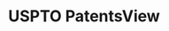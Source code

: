 ---
layout: default
bigquery: https://console.cloud.google.com/bigquery?p=patents-public-data&d=patentsview&page=dataset
citation: Attribution should be given to PatentsView for use, distribution, or derivative
  works.
code: https://github.com/CSSIP-AIR/PatentsView-Code-Snippets/
contributors: USPTO
cost: None
description: 'PatentsView includes US patent data including raw data (summaries, applications,
  pregrant applications), disambugations of inventors and assignees, and inventor
  gender estimates.  Also foreign priority data, # of figures and sheets, and government
  interest statements.'
documentation: https://patentsview.org/query/builder-faqs
last_edit: Mon, 04 Apr 2022 19:02:57 GMT
location: https://patentsview.org/
maintained_by: USPTO
record_creation_timestamp: 12/2/2020 17:20:46
schema_fields: '[''role'', ''field_title'', ''state'', ''state_fips'', ''subcategory_id'',
  ''level_one'', ''reldocno'', ''country_transformed'', ''disamb_assignee_id_20190820'',
  ''disclaimer_date'', ''term_extension'', ''withdrawn'', ''subsection_id'', ''group_id'',
  ''sequence'', ''date'', ''section_id'', ''location_id'', ''disamb_inventor_id_20200630'',
  ''rule_47'', ''attribution_status'', ''doctype'', ''classification_level'', ''section'',
  ''subgroup'', ''contract_award_number'', ''_371_date'', ''country'', ''ipc_version_indicator'',
  ''patent_id'', ''rel_id'', ''filename'', ''name'', ''symbol_position'', ''abstract'',
  ''disamb_inventor_id_20200929'', ''disamb_assignee_id_20191008'', ''f102_date'',
  ''disamb_assignee_id_20181127'', ''disamb_inventor_id_20190312'', ''rawinventor_id'',
  ''lapse_of_patent'', ''fname'', ''disamb_inventor_id_20171226'', ''name_last'',
  ''designation'', ''doc_type'', ''disamb_inventor_id_20180528'', ''kind'', ''rawassignee_id'',
  ''disamb_inventor_id_20170808'', ''applicant_type'', ''lname'', ''status'', ''id'',
  ''county_fips'', ''action_date'', ''num_figures'', ''num_claims'', ''length'', ''classification_value'',
  ''uuid'', ''male'', ''longitude'', ''num_sheets'', ''number'', ''disamb_inventor_id_20171003'',
  ''organization'', ''male_flag'', ''subclass'', ''disamb_inventor_id_20181127'',
  ''assignee_id'', ''title'', ''term_grant'', ''disamb_inventor_id_20201229'', ''subgroup_id'',
  ''variety'', ''sector_title'', ''disamb_inventor_id_20191231'', ''series_code'',
  ''disamb_assignee_id_20200929'', ''gi_statement'', ''relkind'', ''type'', ''field_id'',
  ''exemplary'', ''disamb_inventor_id_20170307'', ''category_id'', ''organization_id'',
  ''f371_date'', ''deceased'', ''county'', ''lawyer_id'', ''classification_status'',
  ''disamb_inventor_id_20190820'', ''disamb_inventor_id_20200331'', ''name_first'',
  ''level_two'', ''rawlocation_id'', ''main_group'', ''publication_number'', ''_102_date'',
  ''ipc_class'', ''category'', ''term_disclaimer'', ''level_three'', ''disamb_assignee_id_20190312'',
  ''inventor_id'', ''disamb_assignee_id_20200331'', ''disamb_assignee_id_20191231'',
  ''disamb_assignee_id_20200630'', ''disamb_inventor_id_20191008'', ''city'', ''latin_name'',
  ''dependent'', ''latlong'', ''application_id'', ''citation_id'', ''text'', ''latitude'',
  ''classification_data_source'', ''group'', ''mainclass_id'', ''subclass_id'', ''num'']'
shortname: patentsview
tags:
- disambiguation
- United States
- gender
terms_of_use: Creative Commons Attribution 4.0 International License.
timeframe: 1963-1999
title: USPTO PatentsView
uuid: cf1780b1-e265-4e49-8d1d-83b9cfe0fd9a
---